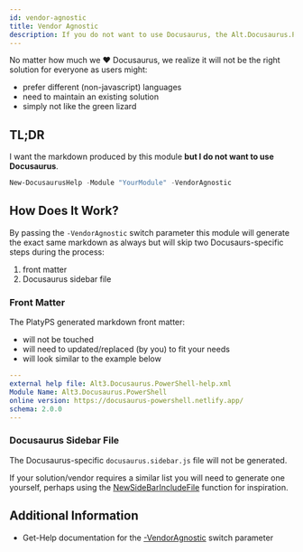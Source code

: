 ```yaml
---
id: vendor-agnostic
title: Vendor Agnostic
description: If you do not want to use Docusaurus, the Alt.Docusaurus.PowerShell module can also produce vendor agnostic output.
---
```


No matter how much we :heart: Docusaurus, we realize it will not be the right solution for everyone as users might:

- prefer different (non-javascript) languages
- need to maintain an existing solution
- simply not like the green lizard

## TL;DR

I want the markdown produced by this module **but I do not want to use Docusaurus**.

```powershell
New-DocusaurusHelp -Module "YourModule" -VendorAgnostic
```

## How Does It Work?

By passing the `-VendorAgnostic` switch parameter this module will generate the exact same
markdown as always but will skip two Docusaurs-specific steps during the process:

1. front matter
2. Docusaurus sidebar file

### Front Matter

The PlatyPS generated markdown front matter:

- will not be touched
- will need to updated/replaced (by you) to fit your needs
- will look similar to the example below

```yml
---
external help file: Alt3.Docusaurus.PowerShell-help.xml
Module Name: Alt3.Docusaurus.PowerShell
online version: https://docusaurus-powershell.netlify.app/
schema: 2.0.0
---
```

### Docusaurus Sidebar File

The Docusaurus-specific `docusaurus.sidebar.js` file will not be generated.

If your solution/vendor requires a similar list you will need to generate one yourself,
perhaps using the
[NewSideBarIncludeFile](https://github.com/alt3/Docusaurus.PowerShell/blob/master/Source/Private/NewSidebarIncludeFile.ps1)
function for inspiration.

## Additional Information

- Get-Help documentation for the [-VendorAgnostic](../commands/New-DocusaurusHelp#-vendoragnostic) switch parameter
